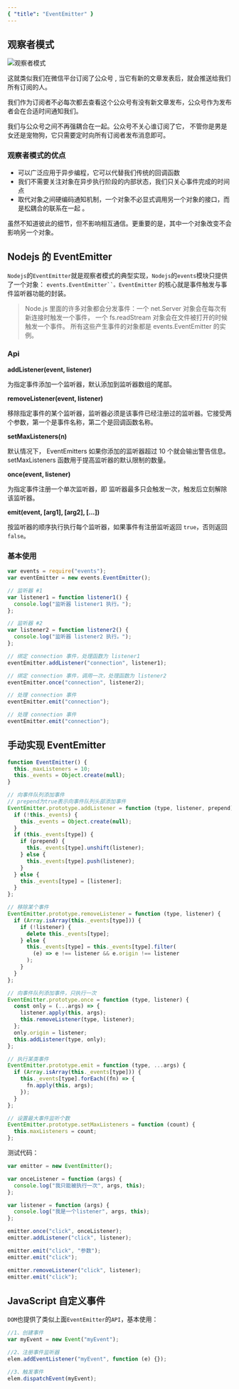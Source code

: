 ```yaml
---
{ "title": "EventEmitter" }
---
```


## 观察者模式

<img :src="$withBase('/观察者模式.png')" alt="观察者模式">

这就类似我们在微信平台订阅了公众号 , 当它有新的文章发表后，就会推送给我们所有订阅的人。

我们作为订阅者不必每次都去查看这个公众号有没有新文章发布，公众号作为发布者会在合适时间通知我们。

我们与公众号之间不再强耦合在一起。公众号不关心谁订阅了它， 不管你是男是女还是宠物狗，它只需要定时向所有订阅者发布消息即可。

### 观察者模式的优点

- 可以广泛应用于异步编程，它可以代替我们传统的回调函数
- 我们不需要关注对象在异步执行阶段的内部状态，我们只关心事件完成的时间点
- 取代对象之间硬编码通知机制，一个对象不必显式调用另一个对象的接口，而是松耦合的联系在一起 。

虽然不知道彼此的细节，但不影响相互通信。更重要的是，其中一个对象改变不会影响另一个对象。

## Nodejs 的 EventEmitter

`Nodejs`的`EventEmitter`就是观察者模式的典型实现，`Nodejs`的`events`模块只提供了一个对象： ` events.EventEmitter``。EventEmitter ` 的核心就是事件触发与事件监听器功能的封装。

> Node.js 里面的许多对象都会分发事件：一个 net.Server 对象会在每次有新连接时触发一个事件， 一个 fs.readStream 对象会在文件被打开的时候触发一个事件。 所有这些产生事件的对象都是 events.EventEmitter 的实例。

### Api

**addListener(event, listener)**

为指定事件添加一个监听器，默认添加到监听器数组的尾部。

**removeListener(event, listener)**

移除指定事件的某个监听器，监听器必须是该事件已经注册过的监听器。它接受两个参数，第一个是事件名称，第二个是回调函数名称。

**setMaxListeners(n)**

默认情况下， EventEmitters 如果你添加的监听器超过 10 个就会输出警告信息。 setMaxListeners 函数用于提高监听器的默认限制的数量。

**once(event, listener)**

为指定事件注册一个单次监听器，即 监听器最多只会触发一次，触发后立刻解除该监听器。

**emit(event, [arg1], [arg2], [...])**

按监听器的顺序执行执行每个监听器，如果事件有注册监听返回 `true`，否则返回 `false`。

### 基本使用

```js
var events = require("events");
var eventEmitter = new events.EventEmitter();

// 监听器 #1
var listener1 = function listener1() {
  console.log("监听器 listener1 执行。");
};

// 监听器 #2
var listener2 = function listener2() {
  console.log("监听器 listener2 执行。");
};

// 绑定 connection 事件，处理函数为 listener1
eventEmitter.addListener("connection", listener1);

// 绑定 connection 事件，调用一次，处理函数为 listener2
eventEmitter.once("connection", listener2);

// 处理 connection 事件
eventEmitter.emit("connection");

// 处理 connection 事件
eventEmitter.emit("connection");
```

## 手动实现 EventEmitter

```js
function EventEmitter() {
  this._maxListeners = 10;
  this._events = Object.create(null);
}

// 向事件队列添加事件
// prepend为true表示向事件队列头部添加事件
EventEmitter.prototype.addListener = function (type, listener, prepend) {
  if (!this._events) {
    this._events = Object.create(null);
  }
  if (this._events[type]) {
    if (prepend) {
      this._events[type].unshift(listener);
    } else {
      this._events[type].push(listener);
    }
  } else {
    this._events[type] = [listener];
  }
};

// 移除某个事件
EventEmitter.prototype.removeListener = function (type, listener) {
  if (Array.isArray(this._events[type])) {
    if (!listener) {
      delete this._events[type];
    } else {
      this._events[type] = this._events[type].filter(
        (e) => e !== listener && e.origin !== listener
      );
    }
  }
};

// 向事件队列添加事件，只执行一次
EventEmitter.prototype.once = function (type, listener) {
  const only = (...args) => {
    listener.apply(this, args);
    this.removeListener(type, listener);
  };
  only.origin = listener;
  this.addListener(type, only);
};

// 执行某类事件
EventEmitter.prototype.emit = function (type, ...args) {
  if (Array.isArray(this._events[type])) {
    this._events[type].forEach((fn) => {
      fn.apply(this, args);
    });
  }
};

// 设置最大事件监听个数
EventEmitter.prototype.setMaxListeners = function (count) {
  this.maxListeners = count;
};
```

测试代码：

```js
var emitter = new EventEmitter();

var onceListener = function (args) {
  console.log("我只能被执行一次", args, this);
};

var listener = function (args) {
  console.log("我是一个listener", args, this);
};

emitter.once("click", onceListener);
emitter.addListener("click", listener);

emitter.emit("click", "参数");
emitter.emit("click");

emitter.removeListener("click", listener);
emitter.emit("click");
```

## JavaScript 自定义事件

`DOM`也提供了类似上面`EventEmitter`的`API`，基本使用：

```js
//1、创建事件
var myEvent = new Event("myEvent");

//2、注册事件监听器
elem.addEventListener("myEvent", function (e) {});

//3、触发事件
elem.dispatchEvent(myEvent);
```
